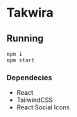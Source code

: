 # Takwira 

## Running

```
npm i
npm start
```

### Dependecies

- React
- TailwindCSS
- React Social Icons